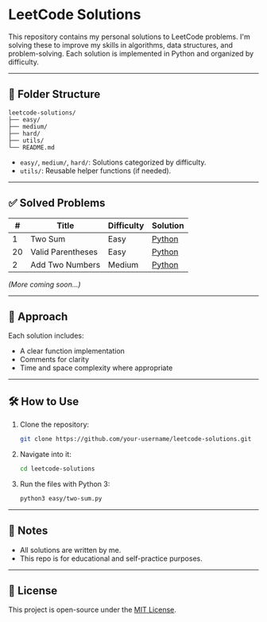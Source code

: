 # LeetCode Solutions

This repository contains my personal solutions to LeetCode problems. I'm solving these to improve my skills in algorithms, data structures, and problem-solving. Each solution is implemented in Python and organized by difficulty.

---

## 📁 Folder Structure

```
leetcode-solutions/
├── easy/
├── medium/
├── hard/
├── utils/
└── README.md
```

- `easy/`, `medium/`, `hard/`: Solutions categorized by difficulty.
- `utils/`: Reusable helper functions (if needed).

---

## ✅ Solved Problems

| # | Title | Difficulty | Solution |
|---|-------|------------|----------|
| 1 | Two Sum | Easy | [Python](easy/two-sum.py) |
| 20 | Valid Parentheses | Easy | [Python](easy/valid-parentheses.py) |
| 2 | Add Two Numbers | Medium | [Python](medium/add-two-numbers.py) |

_(More coming soon...)_

---

## 🧠 Approach

Each solution includes:
- A clear function implementation
- Comments for clarity
- Time and space complexity where appropriate

---

## 🛠️ How to Use

1. Clone the repository:
   ```bash
   git clone https://github.com/your-username/leetcode-solutions.git
   ```
2. Navigate into it:
   ```bash
   cd leetcode-solutions
   ```
3. Run the files with Python 3:
   ```bash
   python3 easy/two-sum.py
   ```

---

## 📌 Notes

- All solutions are written by me.
- This repo is for educational and self-practice purposes.

---

## 🚀 License

This project is open-source under the [MIT License](LICENSE).
